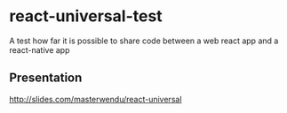 # react-universal-test
A test how far it is possible to share code between a web react app and a react-native app

## Presentation
http://slides.com/masterwendu/react-universal

